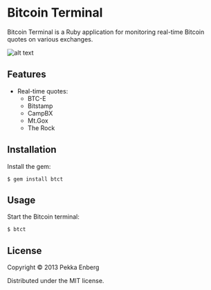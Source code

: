 # Bitcoin Terminal

Bitcoin Terminal is a Ruby application for monitoring real-time Bitcoin quotes
on various exchanges.

![alt text](https://github.com/penberg/btct/raw/master/htdocs/Bitcoin_Terminal.png "Bitcoin Terminal")

## Features

* Real-time quotes:
  * BTC-E
  * Bitstamp
  * CampBX
  * Mt.Gox
  * The Rock

## Installation

Install the gem:

```
$ gem install btct
```

## Usage

Start the Bitcoin terminal:

```
$ btct
```

## License

Copyright © 2013 Pekka Enberg

Distributed under the MIT license.
